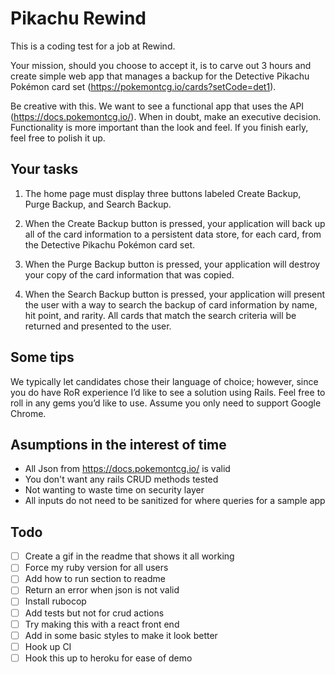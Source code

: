 # Pikachu Rewind

This is a coding test for a job at Rewind.

Your mission, should you choose to accept it, is to carve out 3 hours and create simple web app that manages a backup for the Detective Pikachu Pokémon card set (https://pokemontcg.io/cards?setCode=det1).

Be creative with this. We want to see a functional app that uses the API (https://docs.pokemontcg.io/). When in doubt, make an executive decision. Functionality is more important than the look and feel. If you finish early, feel free to polish it up.

## Your tasks
1. The home page must display three buttons labeled Create Backup, Purge Backup, and Search Backup.

2. When the Create Backup button is pressed, your application will back up all of the card information to a persistent data store, for each card, from the Detective Pikachu Pokémon card set.

3. When the Purge Backup button is pressed, your application will destroy your copy of the card information that was copied.

4. When the Search Backup button is pressed, your application will present the user with a way to search the backup of card information by name, hit point, and rarity. All cards that match the search criteria will be returned and presented to the user.

## Some tips
We typically let candidates chose their language of choice; however, since you do have RoR experience I’d like to see a solution using Rails. Feel free to roll in any gems you’d like to use.
Assume you only need to support Google Chrome.

## Asumptions in the interest of time

- All Json from https://docs.pokemontcg.io/ is valid
- You don't want any rails CRUD methods tested
- Not wanting to waste time on security layer
- All inputs do not need to be sanitized for where queries for a sample app

## Todo 

- [ ] Create a gif in the readme that shows it all working
- [ ] Force my ruby version for all users
- [ ] Add how to run section to readme
- [ ] Return an error when json is not valid
- [ ] Install rubocop
- [ ] Add tests but not for crud actions
- [ ] Try making this with a react front end
- [ ] Add in some basic styles to make it look better
- [ ] Hook up CI
- [ ] Hook this up to heroku for ease of demo